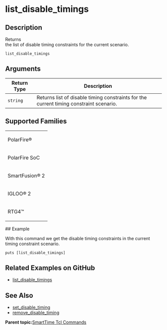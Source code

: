 # list\_disable\_timings

## Description

Returns<br /> the list of disable timing constraints for the current scenario.

```
list_disable_timings
```

## Arguments

|Return Type|Description|
|-----------|-----------|
|`string`|Returns list of disable timing constraints for the current timing constraint scenario.|

## Supported Families

<table id="GUID-56F9E300-6CAB-48D0-9D92-B4EC8F62D904"><tbody><tr><td>

PolarFire®

</td></tr><tr><td>

PolarFire SoC

</td></tr><tr><td>

SmartFusion® 2

</td></tr><tr><td>

IGLOO® 2

</td></tr><tr><td>

RTG4™

</td></tr></tbody>
</table>## Example

With this command we get the disable timing constraints in the current timing constraint scenario.

```
puts [list_disable_timings]
```

## Related Examples on GitHub

-   [list\_disable\_timings](https://github.com/MicrochipTech/Libero-SoC-Design-Suite-Tcl-Examples/tree/basic_tcl_examples/SmartTime/list_disable_timings)

## See Also

-   [set\_disable\_timing](GUID-02B5D89E-8C49-464C-BD57-278F85380C73.md)
-   [remove\_disable\_timing](GUID-682FA165-B1C2-4054-BBF1-DD35C37E8134.md)

**Parent topic:**[SmartTime Tcl Commands](GUID-96623DD0-9D90-4AFA-90C3-B2BAEEE15670.md)

